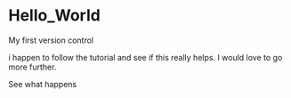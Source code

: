 # Hello_World
My first version control

i happen to follow the tutorial and see if this really helps. I would love to go more further.

See
what happens
